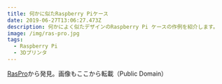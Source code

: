 ```yaml
---
title: 何かに似たRaspberry Piケース
date: 2019-06-27T13:06:27.473Z
description: 何かによく似たデザインのRaspberry Pi ケースの作例を紹介します。
image: /img/ras-pro.jpg
tags:
  - Raspberry Pi
  - 3Dプリンタ
---
```

[RasPro](https://www.instructables.com/id/Rasp-Pro/)から発見。画像もここから転載（Public Domain）

